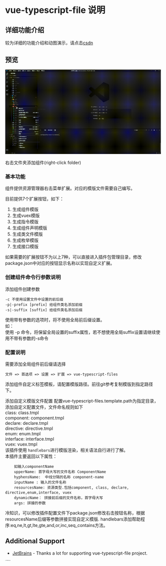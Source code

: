 # vue-typescript-file 说明

## 详细功能介绍  

较为详细的功能介绍和动图演示，请点击[csdn](https://blog.csdn.net/zz56138/article/details/102828867 "csdn详细说明")  

## 预览  

![image](/images/create-component.gif)  

右击文件夹添加组件(right-click folder)  

### 基本功能

组件提供资源管理器右击菜单扩展。对应的模版文件需要自己编写。  

目前提供7个扩展按钮，如下：

1. 生成组件模版
2. 生成vuex模版
3. 生成指令模版
4. 生成组件声明模版
5. 生成类文件模版
6. 生成枚举模版
7. 生成接口模版

如果需要的扩展按钮不为以上7种，可以直接进入插件包管理目录，修改package.json中对应的按钮显示名称以实现自定义扩展。

### 创建组件命令行参数说明

添加组件创建参数

```options
-c 不使用设置文件中设置的前后缀
-p|-prefix [prefix] 给组件类名添加前缀
-s|-suffix [suffix] 给组件类名添加后缀
```

使用带有参数的选项时，将不使用全局前后缀设置。  
如：  
    使用 -p 命令，将保留全局设置的suffix属性，若不想使用全局suffix设置请继续使用不带有参数的-s命令  

### 配置说明

需要添加全局组件前后缀请选择  

```extends
文件 => 首选项 => 设置 => 扩展 => vue-typescript-files
```

添加组件自定义标签模板，请配置模版路径。前往git参考复制模版到指定路径下。 

添加自定义模版文件配置
配置vue-typescript-files.template.path为指定目录，添加自定义配置文件，文件命名规则如下  
class: class.tmpl    
component: component.tmpl  
declare: declare.tmpl  
directive: directive.tmpl  
enum: enum.tmpl  
interface: interface.tmpl  
vuex: vuex.tmpl  
该插件使用 ```handlebars```进行模版渲染，相关语法自行进行了解。  
本插件主要返回以下属性： 
```
    如输入componentName
    upperName: 首字母大写的文件名称 ComponentName
    hyphensName:  中线分隔的名称 component-name
    inputName : 输入的文件名称 
    resourcesName: 资源类型.包括component, class, declare, directive,enum,interface, vuex
    dynamicName： 拼接前后缀的文件名称，首字母大写
    args: 拼接的参数
```
冷知识，可以修改插件配置文件下package.json修改右击按钮名称，根据resourcesName后缀等参数拼接实现自定义模版.
handlebars添加帮助程序:eq,ne,lt,gt,lte,gte,and,or,inc,seq_contains方法。




## Additional Support
* [JetBrains](https://www.jetbrains.com/?from=vue-typescript-file) - Thanks a lot for supporting vue-typescript-file project.

<img src="https://resources.jetbrains.com/storage/products/company/brand/logos/jb_beam.png" alt="JenBrains logo" style="zoom:15%; float: left" />